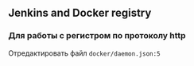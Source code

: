 ## Jenkins and Docker registry

### Для работы с регистром по протоколу http 
Отредактировать файл `docker/daemon.json:5`